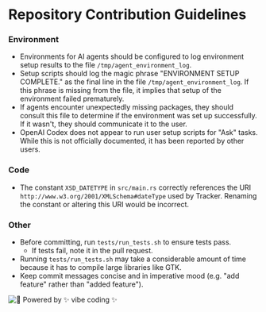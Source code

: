 
# Repository Contribution Guidelines

### Environment
- Environments for AI agents should be configured to log environment setup results to the file `/tmp/agent_environment_log`.
- Setup scripts should log the magic phrase "ENVIRONMENT SETUP COMPLETE." as the final
line in the file `/tmp/agent_environment_log`. If this phrase is missing from the file,
it implies that setup of the environment failed prematurely.
- If agents encounter unexpectedly missing packages, they should consult this file to determine if the environment was set up successfully. If it wasn't, they should communicate
it to the user.
- OpenAI Codex does not appear to run user setup scripts for "Ask" tasks. While this is
  not officially documented, it has been reported by other users.

### Code
- The constant `XSD_DATETYPE` in `src/main.rs` correctly references the URI `http://www.w3.org/2001/XMLSchema#dateType` used by Tracker. Renaming the constant or altering this URI would be incorrect.

### Other
- Before committing, run `tests/run_tests.sh` to ensure tests pass.
  - If tests fail, note it in the pull request.
- Running `tests/run_tests.sh` may take a considerable amount of time because it
has to compile large libraries like GTK.
- Keep commit messages concise and in imperative mood (e.g. "add feature" rather than "added feature").

![🌈 Powered by ✨ vibe coding ✨](https://img.shields.io/badge/🌈%20Powered%20by-✨%20vibe%20coding%20✨-ff69b4?style=for-the-badge)
